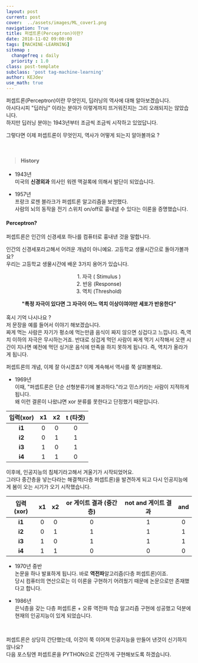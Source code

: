```yaml
---
layout: post
current: post
cover:  ../assets/images/ML_cover1.png
navigation: True
title: 퍼셉트론(Perceptron)이란?
date: 2018-11-02 09:00:00
tags: [MACHINE-LEARNING]
sitemap :
  changefreq : daily
  priority : 1.0
class: post-template
subclass: 'post tag-machine-learning'
author: KEJdev
use_math: true
---  
```


퍼셉트론(Perceptron)이란 무엇인지, 딥러닝의 역사에 대해 알아보겠습니다.  
아시다시피 "딥러닝" 이라는 분야가 이렇게까지 뜨거워진지는 그리 오래되지는 않았습니다.  
하지만 딥러닝 분야는 1943년부터 조금씩 조금씩 시작하고 있었답니다.  

그렇다면 이제 퍼셉트론이 무엇인지, 역사가 어떻게 되는지 알아볼까요 ?  

<br>  




> #### History  

- 1943년  
미국의 **신경외과** 의사인 워렌 맥걸록에 의해서 발단이 되었습니다.   


- 1957년  
프랑크 로젠 블라크가 퍼셉트론 알고리즘을 보안했다.  
사람의 뇌의 동작을 전기 스위치 on/off로 흉내낼 수 있다는 이론을 증명했습니다.

#### **Perceptron?**  
퍼셉트론은 인간의 신경세포 하나를 컴퓨터로 흉내낸 것을 말합니다.  

인간의 신경세포라고해서 어려운 개념이 아니예요. 고등학교 생물시간으로 돌아가볼까요?  
우리는 고등학교 생물시간에 배운 3가지 용어가 있습니다.  

<center>1. 자극 ( Stimulus )  </center>
<center>2. 반응 (Response)</center>
<center>3. 역치 (Threshold)</center>

**<center>"특정 자극이 있다면 그 자극이 어느 역치 이상이여야만 세포가 반응한다"</center>**  
혹시 기억 나시나요 ?  
저 문장을 예를 들어서 이야기 해보겠습니다.   
짜게 먹는 사람은 자기가 평소에 먹는만큼 음식이 짜지 않으면 싱겁다고 느낍니다. 즉,역치 이하의 자극은 무시하는거죠. 반대로 싱겁게 먹던 사람이 짜게 먹기 시작해서 오랜 시간이 지나면 예전에 먹던 싱거운 음식에 만족을 하지 못하게 됩니다. 즉, 역치가 올라가게 됩니다.  

퍼셉트론의 개념, 이제 잘 아시겠죠? 이제 계속해서 역사를 쭉 살펴볼께요.  

- 1969년  
이때, "퍼셉트론은 단순 선형분류기에 불과하다."라고 민스키라는 사람이 지적하게 됩니다.   
왜 이런 결론이 나왔냐면 xor 분류를 못한다고 단정했기 때문입니다.  


|  <center>입력(xor)</center> |  <center> x1 </center> | <center> x2 </center> | <center> t (타겟)</center> | 
|:--------:|:--------:|:--------:|:--------:|
|**i1**|0|0|0|
|**i2**|0|1|1|
|**i3**|1|0|1|
|**i4**|1|1|0|

이후에, 인공지능의 침체기라고해서 겨울기가 시작되었어요.  
그러다 중간층을 넣는다라는 해결책(다층 퍼셉트론)을 발견하게 되고 다시 인공지능에게 봄이 오는 시기가 오기 시작했습니다.  

|<center>입력(xor)</center>|<center> x1 </center>|<center> x2 </center>|<center> or 게이트 결과 (중간층) </center> | <center> not and 게이트 결과 </center> |<center> and </center> | 
|:--------:|:--------:|:--------:|:--------:|:--------:|:--------:|
|**i1**|0|0|0|1|0|
|**i2**|0|1|1|1|1|
|**i3**|1|0|1|1|1|
|**i4**|1|1|0|0|0|  


- 1970년 중반  
논문을 하나 발표하게 됩니다. 바로 **역전파**알고리즘(다층 퍼셉트론)이죠.  
당시 컴퓨터의 연산으로는 이 이론을 구현하기 어려웠기 때문에 논문으로만 존재했다고 합니다.  

- 1986년  
은닉층을 갖는 다층 퍼셉트론 + 오류 역전파 학습 알고리즘 구현에 성공했고 덕분에 현재의 인공지능이 있게 되었습니다. 


<br>



퍼셉트론은 상당히 간단했는데, 이것이 쭉 이어져 인공지능을 만들어 낸것이 신기하지 않나요?  
다음 포스팅엔 퍼셉트론을 PYTHON으로 간단하게 구현해보도록 하겠습니다. 